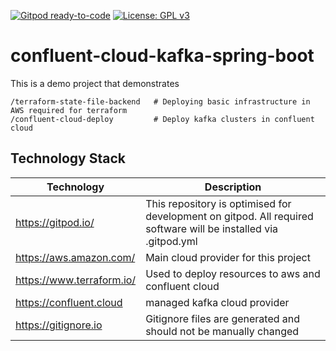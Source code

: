 [![Gitpod ready-to-code](https://img.shields.io/badge/Gitpod-ready--to--code-blue?logo=gitpod)](https://gitpod.io/#https://github.com/sougat818/confluent-cloud-kafka-spring-boot)
[![License: GPL v3](https://img.shields.io/badge/License-GPLv3-blue.svg)](https://www.gnu.org/licenses/gpl-3.0)

# confluent-cloud-kafka-spring-boot
This is a demo project that demonstrates 

```shell
/terraform-state-file-backend   # Deploying basic infrastructure in AWS required for terraform
/confluent-cloud-deploy         # Deploy kafka clusters in confluent cloud
```

## Technology Stack

| Technology | Description |
| ------ | ----------- |
| https://gitpod.io/   | This repository is optimised for development on gitpod. All required software will be installed via .gitpod.yml |
| https://aws.amazon.com/   | Main cloud provider for this project |
| https://www.terraform.io/   | Used to deploy resources to aws and confluent cloud |
| https://confluent.cloud | managed kafka cloud provider |
| https://gitignore.io | Gitignore files are generated and should not be manually changed